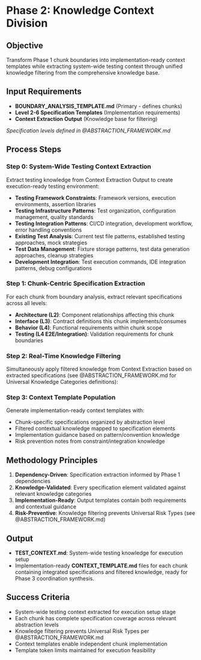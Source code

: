 # Phase 2: Knowledge Context Division

## Objective
Transform Phase 1 chunk boundaries into implementation-ready context templates while extracting system-wide testing context through unified knowledge filtering from the comprehensive knowledge base.

## Input Requirements
- **BOUNDARY_ANALYSIS_TEMPLATE.md** (Primary - defines chunks)
- **Level 2-6 Specification Templates** (Implementation requirements)
- **Context Extraction Output** (Knowledge base for filtering)

*Specification levels defined in @ABSTRACTION_FRAMEWORK.md*

## Process Steps

### Step 0: System-Wide Testing Context Extraction
Extract testing knowledge from Context Extraction Output to create execution-ready testing environment:
- **Testing Framework Constraints**: Framework versions, execution environments, assertion libraries
- **Testing Infrastructure Patterns**: Test organization, configuration management, quality standards
- **Testing Integration Patterns**: CI/CD integration, development workflow, error handling conventions
- **Existing Test Analysis**: Current test file patterns, established testing approaches, mock strategies
- **Test Data Management**: Fixture storage patterns, test data generation approaches, cleanup strategies
- **Development Integration**: Test execution commands, IDE integration patterns, debug configurations

### Step 1: Chunk-Centric Specification Extraction
For each chunk from boundary analysis, extract relevant specifications across all levels:
- **Architecture (L2)**: Component relationships affecting this chunk
- **Interface (L3)**: Contract definitions this chunk implements/consumes  
- **Behavior (L4)**: Functional requirements within chunk scope
- **Testing (L4 E2E/Integration)**: Validation requirements for chunk boundaries

### Step 2: Real-Time Knowledge Filtering
Simultaneously apply filtered knowledge from Context Extraction based on extracted specifications (see @ABSTRACTION_FRAMEWORK.md for Universal Knowledge Categories definitions):

### Step 3: Context Template Population
Generate implementation-ready context templates with:
- Chunk-specific specifications organized by abstraction level
- Filtered contextual knowledge mapped to specification elements
- Implementation guidance based on pattern/convention knowledge
- Risk prevention notes from constraint/integration knowledge

## Methodology Principles
1. **Dependency-Driven**: Specification extraction informed by Phase 1 dependencies
2. **Knowledge-Validated**: Every specification element validated against relevant knowledge categories
3. **Implementation-Ready**: Output templates contain both requirements and contextual guidance
4. **Risk-Preventive**: Knowledge filtering prevents Universal Risk Types (see @ABSTRACTION_FRAMEWORK.md)

## Output
- **TEST_CONTEXT.md**: System-wide testing knowledge for execution setup
- Implementation-ready **CONTEXT_TEMPLATE.md** files for each chunk containing integrated specifications and filtered knowledge, ready for Phase 3 coordination synthesis.

## Success Criteria
- System-wide testing context extracted for execution setup stage
- Each chunk has complete specification coverage across relevant abstraction levels
- Knowledge filtering prevents Universal Risk Types per @ABSTRACTION_FRAMEWORK.md
- Context templates enable independent chunk implementation
- Template token limits maintained for execution feasibility